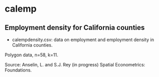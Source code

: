 calemp
======

Employment density for California counties
------------------------------------------

* calempdensity.csv: data on employment and employment density in California
  counties.

Polygon data, n=58, k=11.

Source: Anselin, L. and S.J. Rey (in progress) Spatial Econometrics: Foundations.



